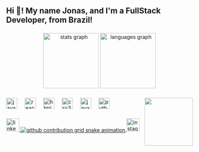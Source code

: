 <h2 align="left">Hi 👋! My name Jonas, and I'm a FullStack Developer, from Brazil!</h2>

###

<div align="center">
  <img src="https://github-readme-stats.vercel.app/api?username=jonasrmarques&hide_title=false&hide_rank=false&show_icons=true&include_all_commits=true&count_private=true&disable_animations=false&theme=dracula&locale=en&hide_border=false" height="150" alt="stats graph"  />
  <img src="https://github-readme-stats.vercel.app/api/top-langs?username=jonasrmarques&locale=en&hide_title=false&layout=compact&card_width=320&langs_count=5&theme=dracula&hide_border=false" height="150" alt="languages graph"  />
</div>

###

<img align="right" height="130" src="https://cdn.80.lv/api/upload/content/ca/5d2886fa5e240.gif"  />

###

<div align="left">
  <img src="https://cdn.jsdelivr.net/gh/devicons/devicon/icons/javascript/javascript-original.svg" height="30" alt="javascript logo"  />
  <img width="12" />
  <img src="https://cdn.jsdelivr.net/gh/devicons/devicon/icons/react/react-original.svg" height="30" alt="react logo"  />
  <img width="12" />
  <img src="https://cdn.jsdelivr.net/gh/devicons/devicon/icons/html5/html5-original.svg" height="30" alt="html5 logo"  />
  <img width="12" />
  <img src="https://cdn.jsdelivr.net/gh/devicons/devicon/icons/css3/css3-original.svg" height="30" alt="css3 logo"  />
  <img width="12" />
  <img src="https://cdn.jsdelivr.net/gh/devicons/devicon/icons/java/java-original.svg" height="30" alt="java logo"  />
  <img width="12" />
  <img src="https://cdn.jsdelivr.net/gh/devicons/devicon/icons/python/python-original.svg" height="30" alt="python logo" />
</div>

###

<div align="left">
  <a href="https://www.linkedin.com/in/jonas-marques-b80554239/" target="_blank">
    <img src="https://img.shields.io/static/v1?message=LinkedIn&logo=linkedin&label=&color=0077B5&logoColor=white&labelColor=&style=for-the-badge" height="35" alt="linkedin logo"  />


<picture align="center" >
  <source media="(prefers-color-scheme: dark)" srcset="https://raw.githubusercontent.com/jonasrmarques/jonasrmarques/output/github-contribution-grid-snake-dark.svg">
  <source media="(prefers-color-scheme: light)" srcset="https://raw.githubusercontent.com/jonasrmarques/jonasrmarques/output/github-contribution-grid-snake-dark.svg">
  <img align="center" alt="github contribution grid snake animation" src="https://raw.githubusercontent.com/jonasrmarques/jonasrmarques/outjonasrmarques-contribution-grid-snake.svg">
</picture>
  </a>
  <a href=jonasrmarquesww.instagram.com/xonas_rafael/" target="_blank">
    <img src="https://img.shields.io/static/v1?message=Instagram&logo=instagram&label=&color=E4405F&logoColor=white&labelColor=&style=for-the-badge" height="35" alt="instagram logo"  />
  </a>
</div>

###

<br clear="both">
